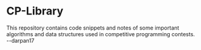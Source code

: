 # CP-Library
This repository contains code snippets and notes of some important algorithms and data structures used in competitive programming contests.<br> --darpan17
